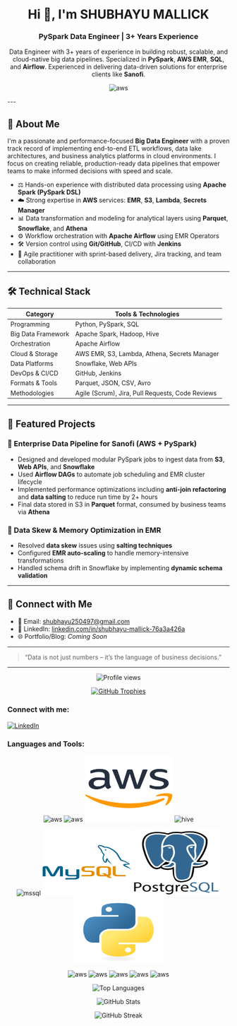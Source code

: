 <h1 align="center">Hi 👋, I'm SHUBHAYU MALLICK</h1>

<h3 align="center">PySpark Data Engineer | 3+ Years Experience</h3>

<p align="center">
  Data Engineer with 3+ years of experience in building robust, scalable, and cloud-native big data pipelines. Specialized in <b>PySpark</b>, <b>AWS EMR</b>, <b>SQL</b>, and <b>Airflow</b>. Experienced in delivering data-driven solutions for enterprise clients like <b>Sanofi</b>.
</p>

<p align="center">
  <img src="https://github.com/ShubhayuMallick1997/PYSPARK-OVERVIEW/blob/main/Screenshot%202025-07-09%20030151.png" alt="aws" width="2000" height="400"/>
</p>
---

## 🚀 About Me

I'm a passionate and performance-focused <b>Big Data Engineer</b> with a proven track record of implementing end-to-end ETL workflows, data lake architectures, and business analytics platforms in cloud environments. I focus on creating reliable, production-ready data pipelines that empower teams to make informed decisions with speed and scale.

- ⚖️ Hands-on experience with distributed data processing using <b>Apache Spark (PySpark DSL)</b>
- ☁️ Strong expertise in <b>AWS</b> services: <b>EMR</b>, <b>S3</b>, <b>Lambda</b>, <b>Secrets Manager</b>
- 📊 Data transformation and modeling for analytical layers using <b>Parquet</b>, <b>Snowflake</b>, and <b>Athena</b>
- ⚙️ Workflow orchestration with <b>Apache Airflow</b> using EMR Operators
- 🛠️ Version control using <b>Git/GitHub</b>, CI/CD with <b>Jenkins</b>
- 🧪 Agile practitioner with sprint-based delivery, Jira tracking, and team collaboration

---

## 🛠️ Technical Stack

| Category          | Tools & Technologies                                 |
|------------------|------------------------------------------------------|
| Programming       | Python, PySpark, SQL                                 |
| Big Data Framework| Apache Spark, Hadoop, Hive                           |
| Orchestration     | Apache Airflow                                       |
| Cloud & Storage   | AWS EMR, S3, Lambda, Athena, Secrets Manager         |
| Data Platforms    | Snowflake, Web APIs                                  |
| DevOps & CI/CD    | GitHub, Jenkins                                      |
| Formats & Tools   | Parquet, JSON, CSV, Avro                             |
| Methodologies     | Agile (Scrum), Jira, Pull Requests, Code Reviews     |

---

## 📂 Featured Projects

### 🔸 Enterprise Data Pipeline for Sanofi (AWS + PySpark)

- Designed and developed modular PySpark jobs to ingest data from <b>S3</b>, <b>Web APIs</b>, and <b>Snowflake</b>
- Used <b>Airflow DAGs</b> to automate job scheduling and EMR cluster lifecycle
- Implemented performance optimizations including <b>anti-join refactoring</b> and <b>data salting</b> to reduce run time by 2+ hours
- Final data stored in S3 in <b>Parquet</b> format, consumed by business teams via <b>Athena</b>

### 🔸 Data Skew & Memory Optimization in EMR

- Resolved <b>data skew</b> issues using <b>salting techniques</b>
- Configured <b>EMR auto-scaling</b> to handle memory-intensive transformations
- Handled schema drift in Snowflake by implementing <b>dynamic schema validation</b>

---

## 📢 Connect with Me

- 📧 Email: shubhayu250497@gmail.com
- 💼 LinkedIn: [linkedin.com/in/shubhayu-mallick-76a3a426a](https://www.linkedin.com/in/shubhayu-mallick-76a3a426a)
- 🌐 Portfolio/Blog: <i>Coming Soon</i>

---

<blockquote>“Data is not just numbers – it’s the language of business decisions.”</blockquote>

---

<p align="center">
  <img src="https://komarev.com/ghpvc/?username=shubhayumallick1997&label=Profile%20views&color=0e75b6&style=flat" alt="Profile views" />
</p>

<p align="center">
  <a href="https://github.com/ryo-ma/github-profile-trophy">
    <img src="https://github-profile-trophy.vercel.app/?username=shubhayumallick1997" alt="GitHub Trophies" />
  </a>
</p>

### Connect with me:
<p>
  <a href="https://www.linkedin.com/in/shubhayu-mallick-76a3a426a/" target="_blank">
    <img align="center" src="https://raw.githubusercontent.com/rahuldkjain/github-profile-readme-generator/master/src/images/icons/Social/linked-in-alt.svg" alt="LinkedIn" height="30" width="40" />
  </a>
</p>

### Languages and Tools:
<p align="center">
  <img src="https://github.com/ShubhayuMallick1997/PYSPARK-OVERVIEW/blob/main/apache-spark.png" alt="aws" width="200" height="150"/>
  <img src="https://github.com/ShubhayuMallick1997/PYSPARK-OVERVIEW/blob/main/Capint-1-7.png" alt="aws" width="250" height="450"/>
  <img src="https://raw.githubusercontent.com/devicons/devicon/master/icons/amazonwebservices/amazonwebservices-original-wordmark.svg" alt="aws" width="200" height="150">
  <img src="https://www.vectorlogo.zone/logos/apache_hive/apache_hive-icon.svg" alt="hive" width="160" height="120">
  </p>
<p align="center">
  <img src="https://www.svgrepo.com/show/303229/microsoft-sql-server-logo.svg" alt="mssql" width="200" height="150">
  <img src="https://raw.githubusercontent.com/devicons/devicon/master/icons/mysql/mysql-original-wordmark.svg" alt="mysql" width="200" height="150">
  <img src="https://raw.githubusercontent.com/devicons/devicon/master/icons/postgresql/postgresql-original-wordmark.svg" alt="postgresql" width="200" height="150">
  <img src="https://raw.githubusercontent.com/devicons/devicon/master/icons/python/python-original.svg" alt="python" width="200" height="150">
</p>
<p align="center">
  <img src="https://github.com/ShubhayuMallick1997/PYSPARK-OVERVIEW/blob/main/hadoop-logo.png" alt="aws" width="180" height="130">
  <img src="https://github.com/ShubhayuMallick1997/PYSPARK-OVERVIEW/blob/main/azure_sql_database_logo_freelogovectors.net_.png" alt="aws" width="100" height="140">
  <img src="https://github.com/ShubhayuMallick1997/PYSPARK-OVERVIEW/blob/main/AWS-Logo-PNG-Image.png" alt="aws" width="180" height="150">
  <img src="https://github.com/ShubhayuMallick1997/PYSPARK-OVERVIEW/blob/main/1678719746960-removebg-preview.png" alt="aws" width="200" height="150">
  <img src="https://github.com/ShubhayuMallick1997/PYSPARK-OVERVIEW/blob/main/SNOW-35164165.png" alt="aws" width="120" height="140"> 
</p>

<p align="center">
  <img src="https://github-readme-stats.vercel.app/api/top-langs?username=shubhayumallick1997&show_icons=true&locale=en&layout=compact" alt="Top Languages" />
</p>

<p align="center">
  <img src="https://github-readme-stats.vercel.app/api?username=shubhayumallick1997&show_icons=true&locale=en" alt="GitHub Stats" />
</p>

<p align="center">
  <img src="https://github-readme-streak-stats.herokuapp.com/?user=shubhayumallick1997" alt="GitHub Streak" />
</p>
